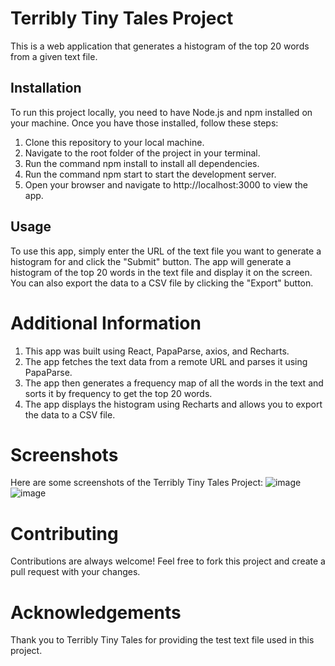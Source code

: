 # Terribly Tiny Tales Project

This is a web application that generates a histogram of the top 20 words from a given text file.

## Installation

To run this project locally, you need to have Node.js and npm installed on your machine. Once you have those installed, follow these steps:
1. Clone this repository to your local machine.
2. Navigate to the root folder of the project in your terminal.
3. Run the command npm install to install all dependencies.
4. Run the command npm start to start the development server.
5. Open your browser and navigate to http://localhost:3000 to view the app.


## Usage

To use this app, simply enter the URL of the text file you want to generate a histogram for and click the "Submit" button. The app will generate a histogram of the top 20 words in the text file and display it on the screen. You can also export the data to a CSV file by clicking the "Export" button.


# Additional Information

1. This app was built using React, PapaParse, axios, and Recharts.
2. The app fetches the text data from a remote URL and parses it using PapaParse.
3. The app then generates a frequency map of all the words in the text and sorts it by frequency to get the top 20 words.
4. The app displays the histogram using Recharts and allows you to export the data to a CSV file.

# Screenshots

Here are some screenshots of the Terribly Tiny Tales Project:
![image](https://github.com/Nikhil3389/Terribly_Nikhil/assets/71307854/0e4aa014-bdce-4893-a594-926e5f6f10a2)
![image](https://github.com/Nikhil3389/Terribly_Nikhil/assets/71307854/5a05db94-ea02-4455-bde4-5ec647655ec4)




# Contributing
Contributions are always welcome! Feel free to fork this project and create a pull request with your changes.

# Acknowledgements

Thank you to Terribly Tiny Tales for providing the test text file used in this project.

